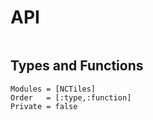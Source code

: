# API

```@index
```

## Types and Functions

```@autodocs
Modules = [NCTiles]
Order   = [:type,:function]
Private = false
```

